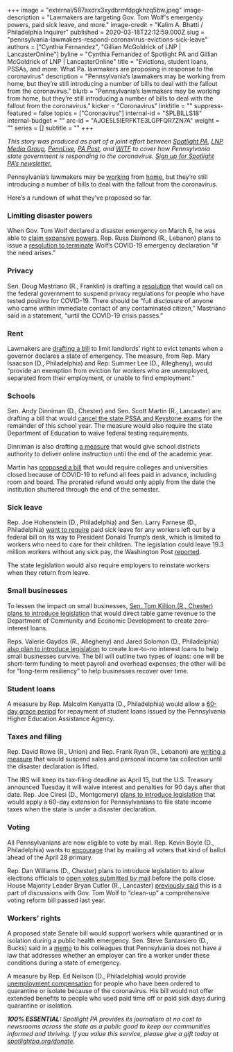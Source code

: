 +++
image = "external/587axdrx3xydbrmfdpgkhzq5bw.jpeg"
image-description = "Lawmakers are targeting Gov. Tom Wolf's emergency powers, paid sick leave, and more."
image-credit = "Kalim A. Bhatti / Philadelphia Inquirer"
published = 2020-03-18T22:12:59.000Z
slug = "pennsylvania-lawmakers-respond-coronavirus-evictions-sick-leave"
authors = ["Cynthia Fernandez", "Gillian McGoldrick of LNP | LancasterOnline"]
byline = "Cynthia Fernandez of Spotlight PA and Gillian McGoldrick of LNP | LancasterOnline"
title = "Evictions, student loans, PSSAs, and more: What Pa. lawmakers are proposing in response to the coronavirus"
description = "Pennsylvania’s lawmakers may be working from home, but they’re still introducing a number of bills to deal with the fallout from the coronavirus."
blurb = "Pennsylvania’s lawmakers may be working from home, but they’re still introducing a number of bills to deal with the fallout from the coronavirus."
kicker = "Coronavirus"
linktitle = ""
suppress-featured = false
topics = ["Coronavirus"]
internal-id = "SPLBILLS18"
internal-budget = ""
arc-id = "AJOE5L5IERFKTE3LGPFQR7ZN7A"
weight = ""
series = []
subtitle = ""
+++

<i>This story was produced as part of a joint effort between </i><a href="https://www.spotlightpa.org/"><i>Spotlight PA</i></a><i>, </i><a href="https://lancasteronline.com/"><i>LNP Media Group</i></a><i>, </i><a href="https://www.pennlive.com/"><i>PennLive</i></a><i>, </i><a href="https://papost.org/"><i>PA Post</i></a><i>, and </i><a href="https://www.witf.org/"><i>WITF</i></a><i> to cover how Pennsylvania state government is responding to the coronavirus. </i><a href="https://www.spotlightpa.org/newsletters"><i>Sign up for Spotlight PA’s newsletter.</i></a>

Pennsylvania’s lawmakers may be <a href="https://www.spotlightpa.org/news/2020/03/pennsylvania-senate-coronavirus-remote-voting-rules/">working</a> from <a href="https://www.spotlightpa.org/news/2020/03/pennsylvania-legislature-coronavirus-remote-voting/">home</a>, but they’re still introducing a number of bills to deal with the fallout from the coronavirus. 

Here’s a rundown of what they’ve proposed so far. 

### Limiting disaster powers

When Gov. Tom Wolf declared a disaster emergency on March 6, he was able to <a href="https://www.spotlightpa.org/news/2020/03/coronavirus-tom-wolf-emergency-powers-pennsylvania/">claim expansive powers</a>. Rep. Russ Diamond (R., Lebanon) plans to issue a <a href="https://www.legis.state.pa.us/cfdocs/Legis/CSM/showMemoPublic.cfm?chamber=H&SPick=20190&cosponId=31438">resolution to terminate</a> Wolf’s COVID-19 emergency declaration “if the need arises.”

### Privacy

Sen. Doug Mastriano (R., Franklin) is drafting a <a href="https://www.legis.state.pa.us/cfdocs/Legis/CSM/showMemoPublic.cfm?chamber=S&SPick=20190&cosponId=31439">resolution</a> that would call on the federal government to suspend privacy regulations for people who have tested positive for COVID-19. There should be “full disclosure of anyone who came within immediate contact of any contaminated citizen,” Mastriano said in a statement, “until the COVID-19 crisis passes.” 

### Rent

Lawmakers are <a href="https://www.legis.state.pa.us/cfdocs/Legis/CSM/showMemoPublic.cfm?chamber=H&SPick=20190&cosponId=31441">drafting a bill</a> to limit landlords’ right to evict tenants when a governor declares a state of emergency. The measure, from Rep. Mary Isaacson (D., Philadelphia) and Rep. Summer Lee (D., Allegheny), would “provide an exemption from eviction for workers who are unemployed, separated from their employment, or unable to find employment.”

### Schools 

Sen. Andy Dinniman (D., Chester) and Sen. Scott Martin (R., Lancaster) are drafting a bill that would <a href="https://www.legis.state.pa.us/cfdocs/legis/CSM/showMemoPublic.cfm?chamber=S&SPick=20190&cosponId=31444">cancel the state PSSA and Keystone exams</a> for the remainder of this school year. The measure would also require the state Department of Education to waive federal testing requirements. 

Dinniman is also drafting <a href="https://www.legis.state.pa.us/cfdocs/Legis/CSM/showMemoPublic.cfm?chamber=S&SPick=20190&cosponId=31407">a measure</a> that would give school districts authority to deliver online instruction until the end of the academic year. 

Martin has <a href="https://www.legis.state.pa.us/cfdocs/legis/CSM/showMemoPublic.cfm?chamber=S&SPick=20190&cosponId=31448">proposed a bill</a> that would require colleges and universities closed because of COVID-19 to refund all fees paid in advance, including room and board. The prorated refund would only apply from the date the institution shuttered through the end of the semester.

<script src="https://www.spotlightpa.org/embed.js" async></script><div data-spl-embed-version="1" data-spl-src="https://www.spotlightpa.org/embeds/donate/"></div>

### Sick leave 

Rep. Joe Hohenstein (D., Philadelphia) and Sen. Larry Farnese (D., Philadelphia) <a href="https://www.legis.state.pa.us/cfdocs/Legis/CSM/showMemoPublic.cfm?chamber=H&SPick=20190&cosponId=31442">want to require</a> paid sick leave for any workers left out by a federal bill on its way to President Donald Trump’s desk, which is limited to workers who need to care for their children. The legislation could leave 19.3 million workers without any sick pay, the Washington Post <a href="https://www.washingtonpost.com/business/2020/03/16/paid-sick-leave-coronavirus-house-bill/">reported</a>.

The state legislation would also require employers to reinstate workers when they return from leave.

### Small businesses

To lessen the impact on small businesses, <a href="https://www.legis.state.pa.us/cfdocs/Legis/CSM/showMemoPublic.cfm?chamber=S&SPick=20190&cosponId=31435">Sen. Tom Killion (R., Chester) plans to introduce legislation</a> that would direct table game revenue to the Department of Community and Economic Development to create zero-interest loans.

Reps. Valerie Gaydos (R., Allegheny) and Jared Solomon (D., Philadelphia) <a href="https://www.legis.state.pa.us/cfdocs/Legis/CSM/showMemoPublic.cfm?chamber=H&amp;SPick=20190&amp;cosponId=31443">also plan to introduce legislation</a> to create low-to-no interest loans to help small businesses survive. The bill will outline two types of loans: one will be short-term funding to meet payroll and overhead expenses; the other will be for “long-term resiliency” to help businesses recover over time.

### Student loans

A measure by Rep. Malcolm Kenyatta (D., Philadelphia) would allow a <a href="https://www.legis.state.pa.us/cfdocs/Legis/CSM/showMemoPublic.cfm?chamber=H&SPick=20190&cosponId=31431">60-day grace period</a> for repayment of student loans issued by the Pennsylvania Higher Education Assistance Agency.

### Taxes and filing 

Rep. David Rowe (R., Union) and Rep. Frank Ryan (R., Lebanon) are <a href="https://www.legis.state.pa.us/cfdocs/legis/CSM/showMemoPublic.cfm?chamber=H&SPick=20190&cosponId=31447">writing a measure</a> that would suspend sales and personal income tax collection until the disaster declaration is lifted. 

The IRS will keep its tax-filing deadline as April 15, but the U.S. Treasury announced Tuesday it will waive interest and penalties for 90 days after that date. Rep. Joe Ciresi (D., Montgomery) <a href="https://www.legis.state.pa.us/cfdocs/legis/CSM/showMemoPublic.cfm?chamber=H&SPick=20190&cosponId=31445">plans to introduce legislation</a> that would apply a 60-day extension for Pennsylvanians to file state income taxes when the state is under a disaster declaration.

<script src="https://www.spotlightpa.org/embed.js" async></script><div data-spl-embed-version="1" data-spl-src="https://www.spotlightpa.org/embeds/newsletter/"></div>

### Voting

All Pennsylvanians are now eligible to vote by mail. Rep. Kevin Boyle (D., Philadelphia) wants to <a href="https://www.legis.state.pa.us/cfdocs/Legis/CSM/showMemoPublic.cfm?chamber=H&SPick=20190&cosponId=31446">encourage</a> that by mailing all voters that kind of ballot ahead of the April 28 primary. 

Rep. Dan Williams (D., Chester) plans to introduce legislation to allow elections officials to <a href="https://www.legis.state.pa.us/cfdocs/Legis/CSM/showMemoPublic.cfm?chamber=H&amp;SPick=20190&amp;cosponId=31436">open votes submitted by mail</a> before the polls close. House Majority Leader Bryan Cutler (R., Lancaster) <a href="https://lancasteronline.com/news/pennsylvania-may-tweak-new-law-to-avoid-vote-counting-logjam/article_8380a4f4-c16e-58d1-9456-e730ac3e56a1.html">previously said</a> this is a part of discussions with Gov. Tom Wolf to “clean-up” a comprehensive voting reform bill passed last year.

### Workers’ rights

A proposed state Senate bill would support workers while quarantined or in isolation during a public health emergency. Sen. Steve Santarsiero (D., Bucks) said in a <a href="https://www.legis.state.pa.us/cfdocs/Legis/CSM/showMemoPublic.cfm?chamber=S&SPick=20190&cosponId=31376">memo</a> to his colleagues that Pennsylvania does not have a law that addresses whether an employer can fire a worker under these conditions during a state of emergency. 

A measure by Rep. Ed Neilson (D., Philadelphia) would provide <a href="https://www.legis.state.pa.us/cfdocs/Legis/CSM/showMemoPublic.cfm?chamber=H&SPick=20190&cosponId=31422">unemployment compensation</a> for people who have been ordered to quarantine or isolate because of the coronavirus. His bill would not offer extended benefits to people who used paid time off or paid sick days during quarantine or isolation. 

<i><b>100% ESSENTIAL: </b></i><i>Spotlight PA provides its journalism at no cost to newsrooms across the state as a public good to keep our communities informed and thriving. If you value this service, please give a gift today at </i><a href="https://www.spotlightpa.org/donate"><i>spotlightpa.org/donate</i></a><i>.</i>
